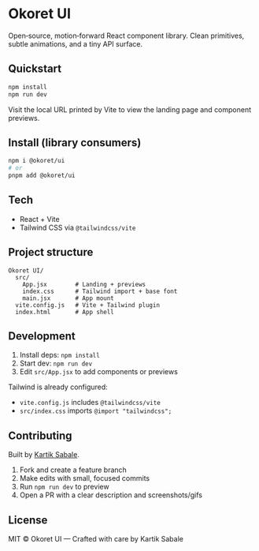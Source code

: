 # Okoret UI

Open‑source, motion‑forward React component library. Clean primitives, subtle animations, and a tiny API surface.

## Quickstart

```bash
npm install
npm run dev
```

Visit the local URL printed by Vite to view the landing page and component previews.

## Install (library consumers)

```bash
npm i @okoret/ui
# or
pnpm add @okoret/ui
```

## Tech

- React + Vite
- Tailwind CSS via `@tailwindcss/vite`

## Project structure

```
Okoret UI/
  src/
    App.jsx        # Landing + previews
    index.css      # Tailwind import + base font
    main.jsx       # App mount
  vite.config.js   # Vite + Tailwind plugin
  index.html       # App shell
```

## Development

1. Install deps: `npm install`
2. Start dev: `npm run dev`
3. Edit `src/App.jsx` to add components or previews

Tailwind is already configured:

- `vite.config.js` includes `@tailwindcss/vite`
- `src/index.css` imports `@import "tailwindcss";`

## Contributing

Built by [Kartik Sabale](https://Kartikfx.cloud).

1. Fork and create a feature branch
2. Make edits with small, focused commits
3. Run `npm run dev` to preview
4. Open a PR with a clear description and screenshots/gifs

## License

MIT © Okoret UI — Crafted with care by Kartik Sabale
